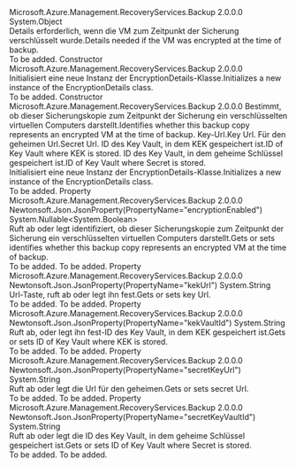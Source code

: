 <Type Name="EncryptionDetails" FullName="Microsoft.Azure.Management.RecoveryServices.Backup.Models.EncryptionDetails">
  <TypeSignature Language="C#" Value="public class EncryptionDetails" />
  <TypeSignature Language="ILAsm" Value=".class public auto ansi beforefieldinit EncryptionDetails extends System.Object" />
  <TypeSignature Language="DocId" Value="T:Microsoft.Azure.Management.RecoveryServices.Backup.Models.EncryptionDetails" />
  <TypeSignature Language="VB.NET" Value="Public Class EncryptionDetails" />
  <TypeSignature Language="F#" Value="type EncryptionDetails = class" />
  <AssemblyInfo>
    <AssemblyName>Microsoft.Azure.Management.RecoveryServices.Backup</AssemblyName>
    <AssemblyVersion>2.0.0.0</AssemblyVersion>
  </AssemblyInfo>
  <Base>
    <BaseTypeName>System.Object</BaseTypeName>
  </Base>
  <Interfaces />
  <Docs>
    <summary>
            <span data-ttu-id="70364-101">Details erforderlich, wenn die VM zum Zeitpunkt der Sicherung verschlüsselt wurde.</span><span class="sxs-lookup"><span data-stu-id="70364-101">Details needed if the VM was encrypted at the time of backup.</span></span>
            </summary>
    <remarks>To be added.</remarks>
  </Docs>
  <Members>
    <Member MemberName=".ctor">
      <MemberSignature Language="C#" Value="public EncryptionDetails ();" />
      <MemberSignature Language="ILAsm" Value=".method public hidebysig specialname rtspecialname instance void .ctor() cil managed" />
      <MemberSignature Language="DocId" Value="M:Microsoft.Azure.Management.RecoveryServices.Backup.Models.EncryptionDetails.#ctor" />
      <MemberSignature Language="VB.NET" Value="Public Sub New ()" />
      <MemberType>Constructor</MemberType>
      <AssemblyInfo>
        <AssemblyName>Microsoft.Azure.Management.RecoveryServices.Backup</AssemblyName>
        <AssemblyVersion>2.0.0.0</AssemblyVersion>
      </AssemblyInfo>
      <Parameters />
      <Docs>
        <summary>
            <span data-ttu-id="70364-102">Initialisiert eine neue Instanz der EncryptionDetails-Klasse.</span><span class="sxs-lookup"><span data-stu-id="70364-102">Initializes a new instance of the EncryptionDetails class.</span></span>
            </summary>
        <remarks>To be added.</remarks>
      </Docs>
    </Member>
    <Member MemberName=".ctor">
      <MemberSignature Language="C#" Value="public EncryptionDetails (Nullable&lt;bool&gt; encryptionEnabled = null, string kekUrl = null, string secretKeyUrl = null, string kekVaultId = null, string secretKeyVaultId = null);" />
      <MemberSignature Language="ILAsm" Value=".method public hidebysig specialname rtspecialname instance void .ctor(valuetype System.Nullable`1&lt;bool&gt; encryptionEnabled, string kekUrl, string secretKeyUrl, string kekVaultId, string secretKeyVaultId) cil managed" />
      <MemberSignature Language="DocId" Value="M:Microsoft.Azure.Management.RecoveryServices.Backup.Models.EncryptionDetails.#ctor(System.Nullable{System.Boolean},System.String,System.String,System.String,System.String)" />
      <MemberSignature Language="VB.NET" Value="Public Sub New (Optional encryptionEnabled As Nullable(Of Boolean) = null, Optional kekUrl As String = null, Optional secretKeyUrl As String = null, Optional kekVaultId As String = null, Optional secretKeyVaultId As String = null)" />
      <MemberSignature Language="F#" Value="new Microsoft.Azure.Management.RecoveryServices.Backup.Models.EncryptionDetails : Nullable&lt;bool&gt; * string * string * string * string -&gt; Microsoft.Azure.Management.RecoveryServices.Backup.Models.EncryptionDetails" Usage="new Microsoft.Azure.Management.RecoveryServices.Backup.Models.EncryptionDetails (encryptionEnabled, kekUrl, secretKeyUrl, kekVaultId, secretKeyVaultId)" />
      <MemberType>Constructor</MemberType>
      <AssemblyInfo>
        <AssemblyName>Microsoft.Azure.Management.RecoveryServices.Backup</AssemblyName>
        <AssemblyVersion>2.0.0.0</AssemblyVersion>
      </AssemblyInfo>
      <Parameters>
        <Parameter Name="encryptionEnabled" Type="System.Nullable&lt;System.Boolean&gt;" />
        <Parameter Name="kekUrl" Type="System.String" />
        <Parameter Name="secretKeyUrl" Type="System.String" />
        <Parameter Name="kekVaultId" Type="System.String" />
        <Parameter Name="secretKeyVaultId" Type="System.String" />
      </Parameters>
      <Docs>
        <param name="encryptionEnabled"><span data-ttu-id="70364-103">Bestimmt, ob dieser Sicherungskopie zum Zeitpunkt der Sicherung ein verschlüsselten virtuellen Computers darstellt.</span><span class="sxs-lookup"><span data-stu-id="70364-103">Identifies whether this backup copy represents an encrypted VM at the time of backup.</span></span></param>
        <param name="kekUrl"><span data-ttu-id="70364-104">Key-Url.</span><span class="sxs-lookup"><span data-stu-id="70364-104">Key Url.</span></span></param>
        <param name="secretKeyUrl"><span data-ttu-id="70364-105">Für den geheimen Url.</span><span class="sxs-lookup"><span data-stu-id="70364-105">Secret Url.</span></span></param>
        <param name="kekVaultId"><span data-ttu-id="70364-106">ID des Key Vault, in dem KEK gespeichert ist.</span><span class="sxs-lookup"><span data-stu-id="70364-106">ID of Key Vault where KEK is stored.</span></span></param>
        <param name="secretKeyVaultId"><span data-ttu-id="70364-107">ID des Key Vault, in dem geheime Schlüssel gespeichert ist.</span><span class="sxs-lookup"><span data-stu-id="70364-107">ID of Key Vault where Secret is stored.</span></span></param>
        <summary>
            <span data-ttu-id="70364-108">Initialisiert eine neue Instanz der EncryptionDetails-Klasse.</span><span class="sxs-lookup"><span data-stu-id="70364-108">Initializes a new instance of the EncryptionDetails class.</span></span>
            </summary>
        <remarks>To be added.</remarks>
      </Docs>
    </Member>
    <Member MemberName="EncryptionEnabled">
      <MemberSignature Language="C#" Value="public Nullable&lt;bool&gt; EncryptionEnabled { get; set; }" />
      <MemberSignature Language="ILAsm" Value=".property instance valuetype System.Nullable`1&lt;bool&gt; EncryptionEnabled" />
      <MemberSignature Language="DocId" Value="P:Microsoft.Azure.Management.RecoveryServices.Backup.Models.EncryptionDetails.EncryptionEnabled" />
      <MemberSignature Language="VB.NET" Value="Public Property EncryptionEnabled As Nullable(Of Boolean)" />
      <MemberSignature Language="F#" Value="member this.EncryptionEnabled : Nullable&lt;bool&gt; with get, set" Usage="Microsoft.Azure.Management.RecoveryServices.Backup.Models.EncryptionDetails.EncryptionEnabled" />
      <MemberType>Property</MemberType>
      <AssemblyInfo>
        <AssemblyName>Microsoft.Azure.Management.RecoveryServices.Backup</AssemblyName>
        <AssemblyVersion>2.0.0.0</AssemblyVersion>
      </AssemblyInfo>
      <Attributes>
        <Attribute>
          <AttributeName>Newtonsoft.Json.JsonProperty(PropertyName="encryptionEnabled")</AttributeName>
        </Attribute>
      </Attributes>
      <ReturnValue>
        <ReturnType>System.Nullable&lt;System.Boolean&gt;</ReturnType>
      </ReturnValue>
      <Docs>
        <summary>
            <span data-ttu-id="70364-109">Ruft ab oder legt identifiziert, ob dieser Sicherungskopie zum Zeitpunkt der Sicherung ein verschlüsselten virtuellen Computers darstellt.</span><span class="sxs-lookup"><span data-stu-id="70364-109">Gets or sets identifies whether this backup copy represents an encrypted VM at the time of backup.</span></span>
            </summary>
        <value>To be added.</value>
        <remarks>To be added.</remarks>
      </Docs>
    </Member>
    <Member MemberName="KekUrl">
      <MemberSignature Language="C#" Value="public string KekUrl { get; set; }" />
      <MemberSignature Language="ILAsm" Value=".property instance string KekUrl" />
      <MemberSignature Language="DocId" Value="P:Microsoft.Azure.Management.RecoveryServices.Backup.Models.EncryptionDetails.KekUrl" />
      <MemberSignature Language="VB.NET" Value="Public Property KekUrl As String" />
      <MemberSignature Language="F#" Value="member this.KekUrl : string with get, set" Usage="Microsoft.Azure.Management.RecoveryServices.Backup.Models.EncryptionDetails.KekUrl" />
      <MemberType>Property</MemberType>
      <AssemblyInfo>
        <AssemblyName>Microsoft.Azure.Management.RecoveryServices.Backup</AssemblyName>
        <AssemblyVersion>2.0.0.0</AssemblyVersion>
      </AssemblyInfo>
      <Attributes>
        <Attribute>
          <AttributeName>Newtonsoft.Json.JsonProperty(PropertyName="kekUrl")</AttributeName>
        </Attribute>
      </Attributes>
      <ReturnValue>
        <ReturnType>System.String</ReturnType>
      </ReturnValue>
      <Docs>
        <summary>
            <span data-ttu-id="70364-110">Url-Taste, ruft ab oder legt ihn fest.</span><span class="sxs-lookup"><span data-stu-id="70364-110">Gets or sets key Url.</span></span>
            </summary>
        <value>To be added.</value>
        <remarks>To be added.</remarks>
      </Docs>
    </Member>
    <Member MemberName="KekVaultId">
      <MemberSignature Language="C#" Value="public string KekVaultId { get; set; }" />
      <MemberSignature Language="ILAsm" Value=".property instance string KekVaultId" />
      <MemberSignature Language="DocId" Value="P:Microsoft.Azure.Management.RecoveryServices.Backup.Models.EncryptionDetails.KekVaultId" />
      <MemberSignature Language="VB.NET" Value="Public Property KekVaultId As String" />
      <MemberSignature Language="F#" Value="member this.KekVaultId : string with get, set" Usage="Microsoft.Azure.Management.RecoveryServices.Backup.Models.EncryptionDetails.KekVaultId" />
      <MemberType>Property</MemberType>
      <AssemblyInfo>
        <AssemblyName>Microsoft.Azure.Management.RecoveryServices.Backup</AssemblyName>
        <AssemblyVersion>2.0.0.0</AssemblyVersion>
      </AssemblyInfo>
      <Attributes>
        <Attribute>
          <AttributeName>Newtonsoft.Json.JsonProperty(PropertyName="kekVaultId")</AttributeName>
        </Attribute>
      </Attributes>
      <ReturnValue>
        <ReturnType>System.String</ReturnType>
      </ReturnValue>
      <Docs>
        <summary>
            <span data-ttu-id="70364-111">Ruft ab, oder legt ihn fest-ID des Key Vault, in dem KEK gespeichert ist.</span><span class="sxs-lookup"><span data-stu-id="70364-111">Gets or sets ID of Key Vault where KEK is stored.</span></span>
            </summary>
        <value>To be added.</value>
        <remarks>To be added.</remarks>
      </Docs>
    </Member>
    <Member MemberName="SecretKeyUrl">
      <MemberSignature Language="C#" Value="public string SecretKeyUrl { get; set; }" />
      <MemberSignature Language="ILAsm" Value=".property instance string SecretKeyUrl" />
      <MemberSignature Language="DocId" Value="P:Microsoft.Azure.Management.RecoveryServices.Backup.Models.EncryptionDetails.SecretKeyUrl" />
      <MemberSignature Language="VB.NET" Value="Public Property SecretKeyUrl As String" />
      <MemberSignature Language="F#" Value="member this.SecretKeyUrl : string with get, set" Usage="Microsoft.Azure.Management.RecoveryServices.Backup.Models.EncryptionDetails.SecretKeyUrl" />
      <MemberType>Property</MemberType>
      <AssemblyInfo>
        <AssemblyName>Microsoft.Azure.Management.RecoveryServices.Backup</AssemblyName>
        <AssemblyVersion>2.0.0.0</AssemblyVersion>
      </AssemblyInfo>
      <Attributes>
        <Attribute>
          <AttributeName>Newtonsoft.Json.JsonProperty(PropertyName="secretKeyUrl")</AttributeName>
        </Attribute>
      </Attributes>
      <ReturnValue>
        <ReturnType>System.String</ReturnType>
      </ReturnValue>
      <Docs>
        <summary>
            <span data-ttu-id="70364-112">Ruft ab oder legt die Url für den geheimen.</span><span class="sxs-lookup"><span data-stu-id="70364-112">Gets or sets secret Url.</span></span>
            </summary>
        <value>To be added.</value>
        <remarks>To be added.</remarks>
      </Docs>
    </Member>
    <Member MemberName="SecretKeyVaultId">
      <MemberSignature Language="C#" Value="public string SecretKeyVaultId { get; set; }" />
      <MemberSignature Language="ILAsm" Value=".property instance string SecretKeyVaultId" />
      <MemberSignature Language="DocId" Value="P:Microsoft.Azure.Management.RecoveryServices.Backup.Models.EncryptionDetails.SecretKeyVaultId" />
      <MemberSignature Language="VB.NET" Value="Public Property SecretKeyVaultId As String" />
      <MemberSignature Language="F#" Value="member this.SecretKeyVaultId : string with get, set" Usage="Microsoft.Azure.Management.RecoveryServices.Backup.Models.EncryptionDetails.SecretKeyVaultId" />
      <MemberType>Property</MemberType>
      <AssemblyInfo>
        <AssemblyName>Microsoft.Azure.Management.RecoveryServices.Backup</AssemblyName>
        <AssemblyVersion>2.0.0.0</AssemblyVersion>
      </AssemblyInfo>
      <Attributes>
        <Attribute>
          <AttributeName>Newtonsoft.Json.JsonProperty(PropertyName="secretKeyVaultId")</AttributeName>
        </Attribute>
      </Attributes>
      <ReturnValue>
        <ReturnType>System.String</ReturnType>
      </ReturnValue>
      <Docs>
        <summary>
            <span data-ttu-id="70364-113">Ruft ab oder legt die ID des Key Vault, in dem geheime Schlüssel gespeichert ist.</span><span class="sxs-lookup"><span data-stu-id="70364-113">Gets or sets ID of Key Vault where Secret is stored.</span></span>
            </summary>
        <value>To be added.</value>
        <remarks>To be added.</remarks>
      </Docs>
    </Member>
  </Members>
</Type>